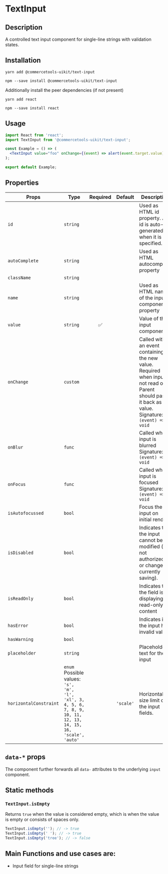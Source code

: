 <!-- THIS IS AN AUTOGENERATED FILE. DO NOT EDIT THIS FILE DIRECTLY. -->
<!-- This file is created by the `yarn generate-readme` script. -->

# TextInput

## Description

A controlled text input component for single-line strings with validation states.

## Installation

```
yarn add @commercetools-uikit/text-input
```

```
npm --save install @commercetools-uikit/text-input
```

Additionally install the peer dependencies (if not present)

```
yarn add react
```

```
npm --save install react
```

## Usage

```jsx
import React from 'react';
import TextInput from '@commercetools-uikit/text-input';

const Example = () => (
  <TextInput value="foo" onChange={(event) => alert(event.target.value)} />
);

export default Example;
```

## Properties

| Props                  | Type                                                                                                                  | Required | Default   | Description                                                                                                                                                           |
| ---------------------- | --------------------------------------------------------------------------------------------------------------------- | :------: | --------- | --------------------------------------------------------------------------------------------------------------------------------------------------------------------- |
| `id`                   | `string`                                                                                                              |          |           | Used as HTML id property. An id is auto-generated when it is not specified.                                                                                           |
| `autoComplete`         | `string`                                                                                                              |          |           | Used as HTML autocomplete property                                                                                                                                    |
| `className`            | `string`                                                                                                              |          |           |                                                                                                                                                                       |
| `name`                 | `string`                                                                                                              |          |           | Used as HTML name of the input component. property                                                                                                                    |
| `value`                | `string`                                                                                                              |    ✅    |           | Value of the input component.                                                                                                                                         |
| `onChange`             | `custom`                                                                                                              |          |           | Called with an event containing the new value. Required when input is not read only. Parent should pass it back as value.&#xA;<br />&#xA;Signature: `(event) => void` |
| `onBlur`               | `func`                                                                                                                |          |           | Called when input is blurred&#xA;Signature: `(event) => void`                                                                                                         |
| `onFocus`              | `func`                                                                                                                |          |           | Called when input is focused&#xA;Signature: `(event) => void`                                                                                                         |
| `isAutofocussed`       | `bool`                                                                                                                |          |           | Focus the input on initial render                                                                                                                                     |
| `isDisabled`           | `bool`                                                                                                                |          |           | Indicates that the input cannot be modified (e.g not authorized, or changes currently saving).                                                                        |
| `isReadOnly`           | `bool`                                                                                                                |          |           | Indicates that the field is displaying read-only content                                                                                                              |
| `hasError`             | `bool`                                                                                                                |          |           | Indicates if the input has invalid values                                                                                                                             |
| `hasWarning`           | `bool`                                                                                                                |          |           |                                                                                                                                                                       |
| `placeholder`          | `string`                                                                                                              |          |           | Placeholder text for the input                                                                                                                                        |
| `horizontalConstraint` | `enum`<br>Possible values:<br>`'s', 'm', 'l', 'xl', 3, 4, 5, 6, 7, 8, 9, 10, 11, 12, 13, 14, 15, 16, 'scale', 'auto'` |          | `'scale'` | Horizontal size limit of the input fields.                                                                                                                            |

## `data-*` props

The component further forwards all `data-` attributes to the underlying `input` component.

## Static methods

### `TextInput.isEmpty`

Returns `true` when the value is considered empty, which is when the value is empty or consists of spaces only.

```js
TextInput.isEmpty(''); // -> true
TextInput.isEmpty(' '); // -> true
TextInput.isEmpty('tree'); // -> false
```

## Main Functions and use cases are:

- Input field for single-line strings
